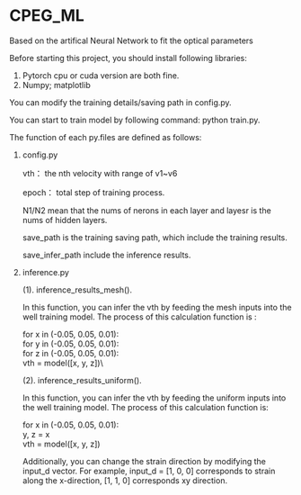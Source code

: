 # CPEG_ML
Based on the artifical Neural Network to fit the optical parameters

Before starting this project, you should install following libraries: 

1. Pytorch cpu or cuda version are both fine.
2. Numpy; matplotlib

You can modify the training details/saving path in config.py. 

You can start to train model by following command: python train.py. 

The function of each py.files are defined as follows: 

1. config.py
   
   vth： the nth velocity with range of v1~v6
   
   epoch： total step of training process.
     
   N1/N2 mean that the nums of nerons in each layer and layesr is the nums of hidden layers.
   
   save_path is the training saving path, which include the training results.
   
   save_infer_path include the inference results.

3. inference.py
   
   (1). inference_results_mesh().
   
   In this function, you can infer the vth by feeding the mesh inputs into the well training model.  The process of this calculation function is :
   
   for x in (-0.05, 0.05, 0.01):\
   for y in (-0.05, 0.05, 0.01):\
   for z in (-0.05, 0.05, 0.01):\
   vth = model([x, y, z])\
   
   (2). inference_results_uniform().

   In this function, you can infer the vth by feeding the uniform inputs into the well training model.  The process of this calculation function is:

   for x in (-0.05, 0.05, 0.01):\
        y, z = x\
        vth = model([x, y, z])
   
   Additionally, you can change the strain direction by modifying the input_d vector. For example, input_d = [1, 0, 0] corresponds to strain along the x-direction, [1, 1, 0] corresponds xy direction.

   
